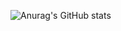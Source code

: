 ![Anurag's GitHub stats](https://github-readme-stats.vercel.app/api?username=ebo2022&show_icons=true&theme=radical)
 
 
 
 
 
 
 
 
 
 
 
  
  
 
 
 
  
  
 
    
  
  
 
 
 
 
 
 
 
 
 
 
 
  
 
 
 
 
 
